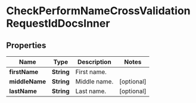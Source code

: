 

# CheckPerformNameCrossValidationRequestIdDocsInner


## Properties

| Name | Type | Description | Notes |
|------------ | ------------- | ------------- | -------------|
|**firstName** | **String** | First name. |  |
|**middleName** | **String** | Middle name. |  [optional] |
|**lastName** | **String** | Last name. |  [optional] |



